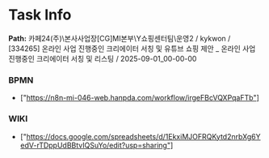 # Task Info

**Path:** 카페24(주)\본사사업장\[CG]MI본부\Y쇼핑센터팀\운영2 / kykwon / [334265] 온라인 사업 진행중인 크리에이터 서칭 및 유튜브 쇼핑 제안 _ 온라인 사업 진행중인 크리에이터 서칭 및 리스팅 / 2025-09-01_00-00-00

### BPMN
- ["https://n8n-mi-046-web.hanpda.com/workflow/irgeFBcVQXPqaFTb"]

### WIKI
- ["https://docs.google.com/spreadsheets/d/1EkxiMJOFRQKytd2nrbXg6YedV-rTDppUdBBtvIQSuYo/edit?usp=sharing"]


